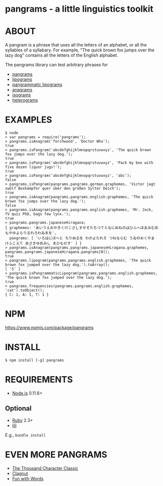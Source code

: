 # pangrams - a little linguistics toolkit

# ABOUT

A pangram is a phrase that uses all the letters of an alphabet, or all the syllables of a syllabary. For example, "The quick brown fox jumps over the lazy dog" contains all the letters of the English alphabet.

The pangrams library can test arbitrary phrases for

* [pangrams](https://en.wikipedia.org/wiki/Pangram)
* [lipograms](https://en.wikipedia.org/wiki/Lipogram)
* [pangrammatic lipograms](https://en.wikipedia.org/wiki/Lipogram#Pangrammatic_lipogram)
* [anagrams](https://en.wikipedia.org/wiki/Anagram)
* [isograms](https://en.wikipedia.org/wiki/Isogram)
* [heterograms](https://en.wikipedia.org/wiki/Heterogram_%28literature%29)

# EXAMPLES

```
$ node
> var pangrams = require('pangrams');
> pangrams.isAnagram('Torchwood', 'Doctor Who');
true
> pangrams.isPangram('abcdefghijklmnopqrstuvwxyz', 'The quick brown fox jumps over the lazy dog.');
true
> pangrams.isPangram('abcdefghijklmnopqrstuvwxyz', 'Pack my box with five dozen liquor jugs!');
true
> pangrams.isPangram('abcdefghijklmnopqrstuvwxyz', 'abc');
false
> pangrams.isPangram(pangrams.pangrams.german.graphemes, 'Victor jagt zwölf Boxkämpfer quer über den großen Sylter Deich');
true
> pangrams.isAnagram(pangrams.pangrams.english.graphemes, 'The quick brown fox jumps over the lazy dog.');
false
> pangrams.isAnagram(pangrams.pangrams.english.graphemes, 'Mr. Jock, TV quiz PhD, bags few lynx.');
true
> pangrams.pangrams.japaneseHiragana;
{ graphemes: 'あいうえおかきくけこさしすせそたちつてとなにぬねのはひふへほまみむめもやゆよらりるれろわゐゑを',
  pangrams: [ 'いろはにほへと ちりぬるを わかよたれそ つねならむ うゐのおくやま けふこえて あさきゆめみし ゑひもせす' ] }
> pangrams.isAnagram(pangrams.pangrams.japaneseHiragana.graphemes, pangrams.pangrams.japaneseHiragana.pangrams[0]);
true
> pangrams.lipogram(pangrams.pangrams.english.graphemes, 'The quick brown fox jumped over the lazy dog.').toArray();
[ 'S' ]
> pangrams.isPangrammaticLipogram(pangrams.pangrams.english.graphemes, 'The quick brown fox jumped over the lazy dog.');
true
> pangrams.frequencies(pangrams.pangrams.english.graphemes, 'cat').toObject();
{ C: 1, A: 1, T: 1 }
```

# NPM

https://www.npmjs.com/package/pangrams

# INSTALL

```
$ npm install [-g] pangrams
```

# REQUIREMENTS

* [Node.js](http://nodejs.org/) 0.11.6+

## Optional

* [Ruby](https://www.ruby-lang.org) 2.3+
* [lili](https://rubygems.org/gems/lili)

E.g., `bundle install`

# EVEN MORE PANGRAMS

* [The Thousand Character Classic](https://en.wikipedia.org/wiki/Thousand_Character_Classic)
* [Clagnut](http://clagnut.com/blog/2380/)
* [Fun with Words](http://www.fun-with-words.com/pang_example.html)
